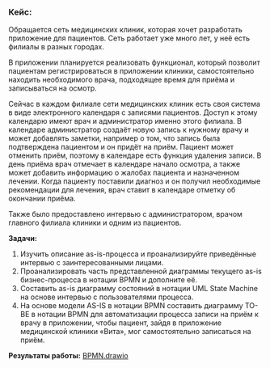 ### **Кейс:**
 Обращается сеть медицинских клиник, которая хочет разработать приложение для пациентов. Сеть работает уже много лет, у неё есть филиалы в разных городах.
 
 В приложении планируется реализовать функционал, который позволит пациентам регистрироваться в приложении клиники, самостоятельно находить необходимого врача, подходящее время для приёма и записываться на осмотр.
 
 Сейчас в каждом филиале сети медицинских клиник есть своя система в виде электронного календаря с записями пациентов. Доступ к этому календарю имеют врач и администратор именно этого филиала. В календаре администратор создаёт новую запись к нужному врачу и может добавлять заметки, например о том, что запись была подтверждена пациентом и он придёт на приём. Пациент может отменить приём, поэтому в календаре есть функция удаления записи. В день приёма врач отмечает в календаре начало осмотра, а также может добавить информацию о жалобах пациента и назначенном лечении. Когда пациенту поставили диагноз и он получил необходимые рекомендации для лечения, врач ставит в календаре отметку об окончании приёма.
 
 Также было предоставлено интервью с администратором, врачом главного филиала клиники и одним из пациентов.

**Задачи:**
1. Изучить описание as-is-процесса и проанализируйте приведённые интервью с заинтересованными лицами.
2. Проанализировать часть представленной диаграммы текущего as-is бизнес-процесса в нотации BPMN и дополните её.
3. Составить as-is диаграмму состояний в нотации UML State Machine на основе интервью с пользователями процесса.
4. На основе модели AS-IS в нотации BPMN составить диаграмму TO-BE в нотации BPMN для автоматизации процесса записи на приём к врачу в приложении, чтобы пациент, зайдя в приложение медицинской клиники «Вита», мог самостоятельно записаться на приём.

**Результаты работы:** [BPMN.drawio](https://github.com/TatianaMarutko/Portfolio/blob/main/YandexPracticum/BPMN/BPMN.drawio)
